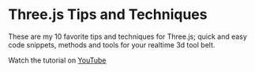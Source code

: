 # Three.js Tips and Techniques

These are my 10 favorite tips and techniques for Three.js; quick and easy code snippets, methods and tools for your realtime 3d tool belt.

Watch the tutorial on [YouTube](https://youtu.be/wrp17rdc4dU)